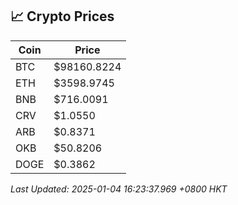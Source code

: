 ## 📈 Crypto Prices

| Coin | Price |
| ---- | ----- |
| BTC | $98160.8224 |
| ETH | $3598.9745 |
| BNB | $716.0091 |
| CRV | $1.0550 |
| ARB | $0.8371 |
| OKB | $50.8206 |
| DOGE | $0.3862 |

_Last Updated: 2025-01-04 16:23:37.969 +0800 HKT_